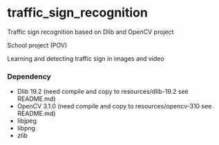 # traffic_sign_recognition
Traffic sign recognition based on Dlib and OpenCV project

School project (POV)

Learning and detecting traffic sign in images and video

### Dependency
- Dlib 19.2 (need compile and copy to resources/dlib-19.2 see README.md)
- OpenCV 3.1.0 (need compile and copy to resources/opencv-310 see README.md) 
- libjpeg
- libpng
- zlib

